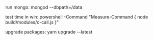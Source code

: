 run mongo:
mongod --dbpath=/data

test time in win:
powershell -Command "Measure-Command { node build/modules/c-call.js }"

upgrade packages:
yarn upgrade --latest
